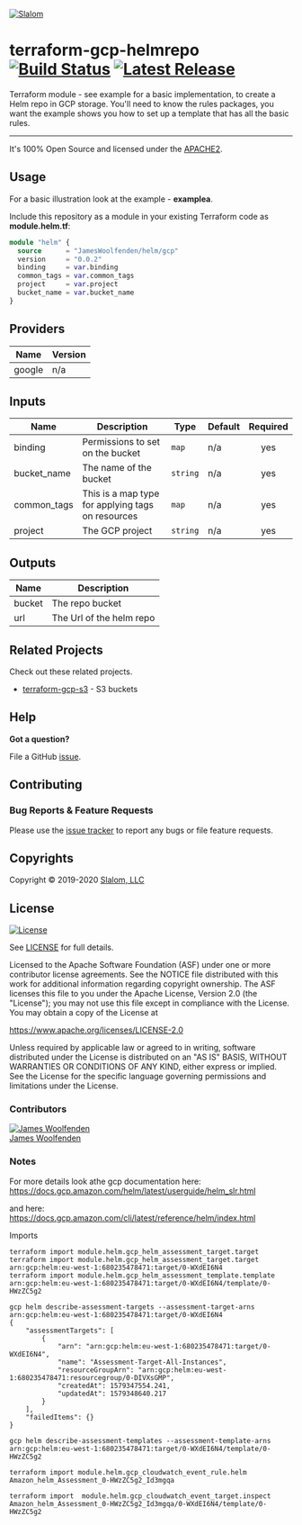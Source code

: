 [![Slalom][logo]](https://slalom.com)

# terraform-gcp-helmrepo [![Build Status](https://github.com/JamesWoolfenden/terraform-gcp-helmrepo/workflows/Verify%20and%20Bump/badge.svg?branch=master)](https://github.com/JamesWoolfenden/terraform-gcp-helmrepo) [![Latest Release](https://img.shields.io/github/release/JamesWoolfenden/terraform-gcp-helmrepo.svg)](https://github.com/JamesWoolfenden/terraform-gcp-helmrepo/releases/latest)

Terraform module - see example for a basic implementation, to create a Helm repo in GCP storage.
You'll need to know the rules packages, you want the example shows you how to set up a template that has all the basic rules.

---
It's 100% Open Source and licensed under the [APACHE2](LICENSE).

## Usage

For a basic illustration look at the example - **examplea**.

Include this repository as a module in your existing Terraform code as **module.helm.tf**:

```terraform
module "helm" {
  source      = "JamesWoolfenden/helm/gcp"
  version     = "0.0.2"
  binding     = var.binding
  common_tags = var.common_tags
  project     = var.project
  bucket_name = var.bucket_name
}
```

<!-- BEGINNING OF PRE-COMMIT-TERRAFORM DOCS HOOK -->
## Providers

| Name | Version |
|------|---------|
| google | n/a |

## Inputs

| Name | Description | Type | Default | Required |
|------|-------------|------|---------|:-----:|
| binding | Permissions to set on the bucket | `map` | n/a | yes |
| bucket\_name | The name of the bucket | `string` | n/a | yes |
| common\_tags | This is a map type for applying tags on resources | `map` | n/a | yes |
| project | The GCP project | `string` | n/a | yes |

## Outputs

| Name | Description |
|------|-------------|
| bucket | The repo bucket |
| url | The Url of the helm repo |

<!-- END OF PRE-COMMIT-TERRAFORM DOCS HOOK -->

## Related Projects

Check out these related projects.

- [terraform-gcp-s3](https://github.com/jameswoolfenden/terraform-gcp-s3) - S3 buckets

## Help

**Got a question?**

File a GitHub [issue](https://github.com/JamesWoolfenden/terraform-gcp-helmrepo/issues).

## Contributing

### Bug Reports & Feature Requests

Please use the [issue tracker](https://github.com/JamesWoolfenden/terraform-gcp-helmrepo/issues) to report any bugs or file feature requests.

## Copyrights

Copyright © 2019-2020 [Slalom, LLC](https://slalom.com)

## License

[![License](https://img.shields.io/badge/License-Apache%202.0-blue.svg)](https://opensource.org/licenses/Apache-2.0)

See [LICENSE](LICENSE) for full details.

Licensed to the Apache Software Foundation (ASF) under one
or more contributor license agreements.  See the NOTICE file
distributed with this work for additional information
regarding copyright ownership.  The ASF licenses this file
to you under the Apache License, Version 2.0 (the
"License"); you may not use this file except in compliance
with the License.  You may obtain a copy of the License at

<https://www.apache.org/licenses/LICENSE-2.0>

Unless required by applicable law or agreed to in writing,
software distributed under the License is distributed on an
"AS IS" BASIS, WITHOUT WARRANTIES OR CONDITIONS OF ANY
KIND, either express or implied.  See the License for the
specific language governing permissions and limitations
under the License.

### Contributors

  [![James Woolfenden][jameswoolfenden_avatar]][jameswoolfenden_homepage]<br/>[James Woolfenden][jameswoolfenden_homepage]

  [jameswoolfenden_homepage]: https://github.com/jameswoolfenden
  [jameswoolfenden_avatar]: https://github.com/jameswoolfenden.png?size=150

[logo]: https://gist.githubusercontent.com/JamesWoolfenden/5c457434351e9fe732ca22b78fdd7d5e/raw/15933294ae2b00f5dba6557d2be88f4b4da21201/slalom-logo.png
[website]: https://slalom.com
[github]: https://github.com/jameswoolfenden
[linkedin]: https://www.linkedin.com/company/slalom-consulting/
[twitter]: https://twitter.com/Slalom

[share_twitter]: https://twitter.com/intent/tweet/?text=terraform-gcp-helmrepo&url=https://github.com/JamesWoolfenden/terraform-gcp-helmrepo
[share_linkedin]: https://www.linkedin.com/shareArticle?mini=true&title=terraform-gcp-helmrepo&url=https://github.com/JamesWoolfenden/terraform-gcp-helmrepo
[share_reddit]: https://reddit.com/submit/?url=https://github.com/JamesWoolfenden/terraform-gcp-helmrepo
[share_facebook]: https://facebook.com/sharer/sharer.php?u=https://github.com/JamesWoolfenden/terraform-gcp-helmrepo
[share_email]: mailto:?subject=terraform-gcp-helmrepo&body=https://github.com/JamesWoolfenden/terraform-gcp-helmrepo

### Notes

For more details look athe gcp documentation here:
<https://docs.gcp.amazon.com/helm/latest/userguide/helm_slr.html>

and here:
<https://docs.gcp.amazon.com/cli/latest/reference/helm/index.html>

Imports

```cli
terraform import module.helm.gcp_helm_assessment_target.target
terraform import module.helm.gcp_helm_assessment_target.target arn:gcp:helm:eu-west-1:680235478471:target/0-WXdEI6N4
terraform import module.helm.gcp_helm_assessment_template.template arn:gcp:helm:eu-west-1:680235478471:target/0-WXdEI6N4/template/0-HWzZC5g2

gcp helm describe-assessment-targets --assessment-target-arns arn:gcp:helm:eu-west-1:680235478471:target/0-WXdEI6N4
{
    "assessmentTargets": [
        {
            "arn": "arn:gcp:helm:eu-west-1:680235478471:target/0-WXdEI6N4",
            "name": "Assessment-Target-All-Instances",
            "resourceGroupArn": "arn:gcp:helm:eu-west-1:680235478471:resourcegroup/0-DIVXsGMP",
            "createdAt": 1579347554.241,
            "updatedAt": 1579348640.217
        }
    ],
    "failedItems": {}
}

gcp helm describe-assessment-templates --assessment-template-arns arn:gcp:helm:eu-west-1:680235478471:target/0-WXdEI6N4/template/0-HWzZC5g2

terraform import module.helm.gcp_cloudwatch_event_rule.helm Amazon_helm_Assessment_0-HWzZC5g2_Id3mgqa

terraform import  module.helm.gcp_cloudwatch_event_target.inspect Amazon_helm_Assessment_0-HWzZC5g2_Id3mgqa/0-WXdEI6N4/template/0-HWzZC5g2
```
